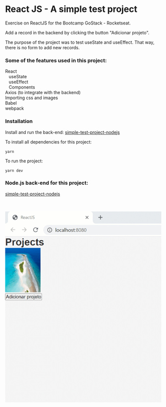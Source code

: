 # React JS - A simple test project 

Exercise on ReactJS for the Bootcamp GoStack - Rocketseat.

Add a record in the backend by clicking the button "Adicionar projeto".

The purpose of the project was to test useState and useEffect. That way, there is no form to add new records.

### Some of the features used in this project: 
React </br>
&nbsp;&nbsp;&nbsp;useState </br>
&nbsp;&nbsp;&nbsp;useEffect </br>
&nbsp;&nbsp;&nbsp;Components </br>
Axios (to integrate with the backend) </br>
Importing css and images </br>
Babel </br>
webpack </br>


### Installation
Install and run the back-end:
[simple-test-project-nodejs](https://github.com/rlovatto/simple-test-project-nodejs)


To install all dependencies for this project:

```
yarn
```

To run the project:

```
yarn dev
```

### Node.js back-end for this project:

[simple-test-project-nodejs](https://github.com/rlovatto/simple-test-project-nodejs)


<br/><br/>
![](Add_project.gif)

